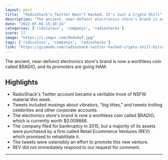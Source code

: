 ```yaml
---
layout: post
title:  "RadioShack's Twitter Wasn't Hacked, It's Just a Crypto Shill"
description: "The ancient, near-defunct electronics store's brand is now a worthless coin called $RADIO, and its promoters are going HAM."
date: "2022-07-04 15:10:24"
categories: ['ridiculous', 'companys', 'radioshacks']
score: 27
image: "https://i.imgur.com/8edvbwf.jpg"
tags: ['ridiculous', 'companys', 'radioshacks']
link: "https://gizmodo.com/radioshack-twitter-hacked-crypto-shill-bitcoin-1849136347/amp"
---
```


The ancient, near-defunct electronics store's brand is now a worthless coin called $RADIO, and its promoters are going HAM.

## Highlights

- RadioShack's Twitter account became a veritable trove of NSFW material this week.
- Tweets included musings about vibrators, "big tittes," and tweets trolling celebrities and other corporate accounts.
- The electronics store's brand is now a worthless coin called $RADIO, which is currently worth $0.009866.
- The company filed for bankruptcy in 2015, but a majority of its assets were purchased by a firm called Retail Ecommerce Ventures (REV) which promised to rehabilitate it.
- The tweets were ostensibly an effort to promote this new venture.
- REV did not immediately respond to our request for comment.

---
